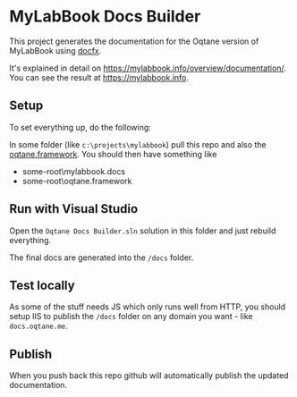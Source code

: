 # MyLabBook Docs Builder

This project generates the documentation for the Oqtane version of MyLabBook using [docfx](https://dotnet.github.io/docfx/).

It's explained in detail on https://mylabbook.info/overview/documentation/. You can see the result at https://mylabbook.info. 

## Setup

To set everything up, do the following:

In some folder (like `c:\projects\mylabbook`) pull this repo and also the [oqtane.framework](https://github.com/oqtane/oqtane.framework). You should then have something like

* some-root\mylabbook.docs
* some-root\oqtane.framework

## Run with Visual Studio

Open the `Oqtane Docs Builder.sln` solution in this folder and just rebuild everything. 

The final docs are generated into the `/docs` folder.

## Test locally

As some of the stuff needs JS which only runs well from HTTP, you should setup IIS to publish the `/docs` folder on any domain you want - like `docs.oqtane.me`. 


## Publish

When you push back this repo github will automatically publish the updated documentation. 
